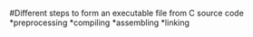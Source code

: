 #Different steps to form an executable file from C source code
*preprocessing
*compiling
*assembling
*linking
